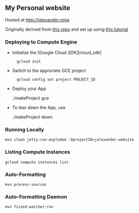 ## My Personal website

Hosted at http://jalexander.ninja

Originally derived from [this repo](https://github.com/GoogleCloudPlatform/getting-started-java)
and set up using [this tutorial](https://cloud.google.com/java/docs/tutorials/getting-started-on-compute-engine)

### Deploying to Compute Engine

* Initialize the [Google Cloud SDK][cloud_sdk]

        gcloud init

* Switch to the approriate GCE project

        gcloud config set project PROJECT_ID

* Deploy your App

    ./makeProject gce

* To tear down the App, use

    ./makeProject down

### Running Locally

    mvn clean jetty:run-exploded -DprojectID=jalexander-website

### Listing Compute Instances

    gcloud compute instances list

### Auto-Formatting

    mvn process-sources

### Auto-Formatting Daemon

    mvn fizzed-watcher:run